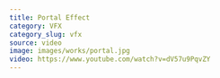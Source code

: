 ```yaml
---
title: Portal Effect
category: VFX
category_slug: vfx
source: video
image: images/works/portal.jpg
video: https://www.youtube.com/watch?v=dV57u9PqvZY
---
```


